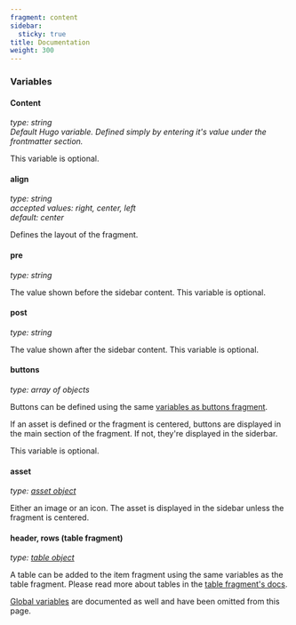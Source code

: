 ```yaml
---
fragment: content
sidebar:
  sticky: true
title: Documentation
weight: 300
---
```


### Variables

#### Content
*type: string*  
*Default Hugo variable. Defined simply by entering it's value under the frontmatter section.*

This variable is optional.

#### align
*type: string*  
*accepted values: right, center, left*  
*default: center*

Defines the layout of the fragment.

#### pre
*type: string*

The value shown before the sidebar content. This variable is optional.

#### post
*type: string*

The value shown after the sidebar content. This variable is optional.

#### buttons
*type: array of objects*

Buttons can be defined using the same [variables as buttons fragment](/fragments/buttons#buttons).

If an asset is defined or the fragment is centered, buttons are displayed in the main section of the fragment. If not, they're displayed in the siderbar.

This variable is optional.

#### asset
*type: [asset object](/docs/global-variables/#asset)*

Either an image or an icon. The asset is displayed in the sidebar unless the fragment is centered.

#### header, rows (table fragment)
*type: [table object](/fragments/table/#docs)*

A table can be added to the item fragment using the same variables as the table fragment. Please read more about tables in the [table fragment's docs](/fragments/table/#docs).

[Global variables](/docs/global-variables) are documented as well and have been omitted from this page.
